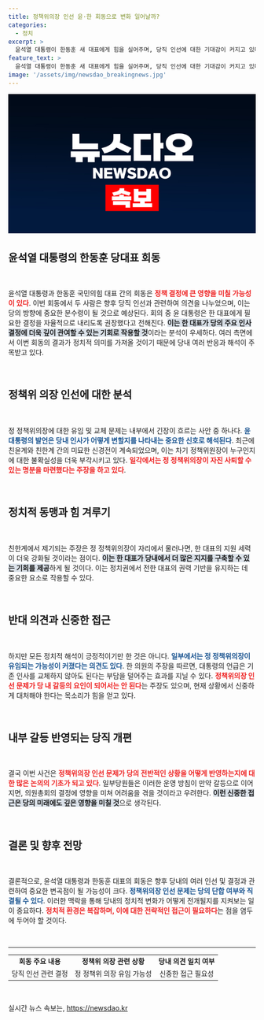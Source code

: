 ```yaml
---
title: 정책위의장 인선 윤·한 회동으로 변화 일어날까?
categories:
  - 정치
excerpt: >
  윤석열 대통령이 한동훈 새 대표에게 힘을 실어주며, 당직 인선에 대한 기대감이 커지고 있다. 그러나 일각에서는 정 정책위의장이 유임될 가능성도 제기되고 있어 당내 혼선이 예고된다. 진퇴양난의 상황에서 한 대표의 향후 선택이 주목된다!
feature_text: >
  윤석열 대통령이 한동훈 새 대표에게 힘을 실어주며, 당직 인선에 대한 기대감이 커지고 있다. 그러나 일각에서는 정 정책위의장이 유임될 가능성도 제기되고 있어 당내 혼선이 예고된다. 진퇴양난의 상황에서 한 대표의 향후 선택이 주목된다!
image: '/assets/img/newsdao_breakingnews.jpg'
---
```


<p><img src="/assets/img/newsdao_breakingnews.jpg" alt="flaretime 속보" /></p>

<p><h2 data-ke-size="size26">윤석열 대통령의 한동훈 당대표 회동</h2><p data-ke-size="size16">&nbsp;</p> </p>

<p data-ke-size="size16">윤석열 대통령과 한동훈 국민의힘 대표 간의 회동은 <b><span style="color: #ee2323;">정책 결정에 큰 영향을 미칠 가능성이 있다</span></b>. 이번 회동에서 두 사람은 향후 당직 인선과 관련하여 의견을 나누었으며, 이는 당의 방향에 중요한 분수령이 될 것으로 예상된다. 회의 중 윤 대통령은 한 대표에게 필요한 결정을 자율적으로 내리도록 권장했다고 전해진다. <b><span style="background-color: #21538527;">이는 한 대표가 당의 주요 인사 결정에 더욱 깊이 관여할 수 있는 기회로 작용할 것</span></b>이라는 분석이 우세하다. 여러 측면에서 이번 회동의 결과가 정치적 의미를 가져올 것이기 때문에 당내 여러 반응과 해석이 주목받고 있다.</p>

<p data-ke-size="size16">&nbsp;</p> 

<p><h2 data-ke-size="size26">정책위 의장 인선에 대한 분석</h2><p data-ke-size="size16">&nbsp;</p> </p>

<p data-ke-size="size16">정 정책위의장에 대한 유임 및 교체 문제는 내부에서 긴장이 흐르는 사안 중 하나다. <b><span style="color: #1a5490;">윤 대통령의 발언은 당내 인사가 어떻게 변할지를 나타내는 중요한 신호로 해석된다</span></b>. 최근에 친윤계와 친한계 간의 미묘한 신경전이 계속되었으며, 이는 차기 정책위원장이 누구인지에 대한 불확실성을 더욱 부각시키고 있다. <b><span style="color: #ee2323;">일각에서는 정 정책위의장이 자진 사퇴할 수 있는 명분을 마련했다는 주장을 하고 있다</span></b>.</p> 

<p data-ke-size="size16">&nbsp;</p> 

<p><h2 data-ke-size="size26">정치적 동맹과 힘 겨루기</h2><p data-ke-size="size16">&nbsp;</p> </p>

<p data-ke-size="size16">친한계에서 제기되는 주장은 정 정책위의장이 자리에서 물러나면, 한 대표의 지원 세력이 더욱 강화될 것이라는 점이다. <b><span style="background-color: #21538527;">이는 한 대표가 당내에서 더 많은 지지를 구축할 수 있는 기회를 제공</span></b>하게 될 것이다. 이는 정치권에서 전한 대표의 권력 기반을 유지하는 데 중요한 요소로 작용할 수 있다.</p> 

<p data-ke-size="size16">&nbsp;</p> 

<p><h2 data-ke-size="size26">반대 의견과 신중한 접근</h2><p data-ke-size="size16">&nbsp;</p> </p>

<p data-ke-size="size16">하지만 모든 정치적 해석이 긍정적이기만 한 것은 아니다. <b><span style="color: #1a5490;">일부에서는 정 정책위의장이 유임되는 가능성이 커졌다는 의견도 있다</span></b>. 한 의원의 주장을 따르면, 대통령의 언급은 기존 인사를 교체하지 않아도 된다는 부담을 덜어주는 효과를 지닐 수 있다. <b><span style="color: #ee2323;">정책위의장 인선 문제가 당 내 갈등의 요인이 되어서는 안 된다</span></b>는 주장도 있으며, 현재 상황에서 신중하게 대처해야 한다는 목소리가 힘을 얻고 있다.</p>

<p data-ke-size="size16">&nbsp;</p> 

<p><h2 data-ke-size="size26">내부 갈등 반영되는 당직 개편</h2><p data-ke-size="size16">&nbsp;</p> </p>

<p data-ke-size="size16">결국 이번 사건은 <b><span style="color: #ee2323;">정책위의장 인선 문제가 당의 전반적인 상황을 어떻게 반영하는지에 대한 많은 논의의 기초가 되고 있다</span></b>. 일부당원들은 이러한 운영 방침이 만약 갈등으로 이어지면, 의원총회의 결정에 영향을 미쳐 어려움을 겪을 것이라고 우려한다. <b><span style="background-color: #21538527;">이런 신중한 접근은 당의 미래에도 깊은 영향을 미칠 것</span></b>으로 생각된다.</p> 

<p data-ke-size="size16">&nbsp;</p> 

<p><h2 data-ke-size="size26">결론 및 향후 전망</h2><p data-ke-size="size16">&nbsp;</p> </p>

<p data-ke-size="size16">결론적으로, 윤석열 대통령과 한동훈 대표의 회동은 향후 당내의 여러 인선 및 결정과 관련하여 중요한 변곡점이 될 가능성이 크다. <b><span style="color: #1a5490;">정책위의장 인선 문제는 당의 단합 여부와 직결될 수 있다</span></b>. 이러한 맥락을 통해 당내의 정치적 변화가 어떻게 전개될지를 지켜보는 일이 중요하다. <b><span style="color: #ee2323;">정치적 환경은 복잡하며, 이에 대한 전략적인 접근이 필요하다</span></b>는 점을 염두에 두어야 할 것이다.</p> 

<p data-ke-size="size16">&nbsp;</p> 

<hr/> 

<table style="text-align: center; width: 100%;">
    <tr>
        <td style="text-align: center; height: 17px;"><b>회동 주요 내용</b></td>
        <td style="text-align: center; height: 17px;"><b>정책위 의장 관련 상황</b></td>
        <td style="text-align: center; height: 17px;"><b>당내 의견 일치 여부</b></td>
    </tr>
    <tr>
        <td style="text-align: center; height: 17px;">당직 인선 관련 결정</td>
        <td style="text-align: center; height: 17px;">정 정책위 의장 유임 가능성</td>
        <td style="text-align: center; height: 17px;">신중한 접근 필요성</td>
    </tr>
</table> 

<p data-ke-size="size16">&nbsp;</p> 
실시간 뉴스 속보는, <a href="https://newsdao.kr" rel="dofollow">https://newsdao.kr</a>


